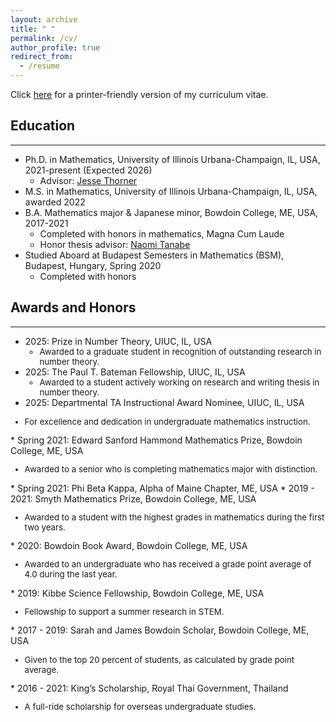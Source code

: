 ```yaml
---
layout: archive
title: " "
permalink: /cv/
author_profile: true
redirect_from:
  - /resume
---
```


Click [here](http://ploynawapan.github.io/files/Updated_Curriculum_Vitae.pdf) for a printer-friendly version of my curriculum vitae. 

Education
------
---
* Ph.D. in Mathematics, University of Illinois Urbana-Champaign, IL, USA, 2021-present (Expected 2026)
  * Advisor: [Jesse Thorner](https://sites.google.com/view/jessethorner)
* M.S. in Mathematics, University of Illinois Urbana-Champaign, IL, USA, awarded 2022
* B.A. Mathematics major & Japanese minor, Bowdoin College, ME, USA, 2017-2021
  * Completed with honors in mathematics, Magna Cum Laude <!--GPA: 3.93 -->
  * Honor thesis advisor: [Naomi Tanabe](https://tildesites.bowdoin.edu/~ntanabe/)
* Studied Aboard at Budapest Semesters in Mathematics (BSM), Budapest, Hungary, Spring 2020
  * Completed with honors  <!--GPA: 3.92 -->
    

<!-- Publications & preprints
------
1. Effective correlation and decorrelation for newforms, and weak subconvexity for $L$-functions. (With an appendix by Jesse Thorner) [(arXiv)](http://arxiv.org/abs/2405.05249)
2. An Alternative Approach to Computing $\beta(2k + 1)$. (With N. Tanabe) Integers 23 (2023). [(pdf)](http://math.colgate.edu/~integers/x72/x72.pdf) & [journal's site)](http://math.colgate.edu/~integers/vol23.html) 
3. Walking to Infinity on the Fibonacci Sequence. (With S. Miller, F. Peng, T. Popescu) Fibonacci Quart. 60 (2022), no. 5, pp. 293-299. [(pdf)](https://www.fq.math.ca/Papers1/60-5/miller2.pdf) & [journal's site)](https://www.fq.math.ca/60-5.html) 
4. Modeling Random Walks to Infinity on Primes in $\mathbb{Z}[\sqrt{2}]$.  (With B. Li, S. Miller, D. Sarnecki, T. Popescu)
J. Integer Seq. 25 (2022), 21 pp. [(pdf)](http://ploynawapan.github.io/files/miller11.pdf)  & [journal's site)](https://cs.uwaterloo.ca/journals/JIS/vol25.html) 
5. Walking to Infinity Along Some Number Theory Sequences. (With Steven J. Miller, Fei Peng, Tudor Popescu, Joshua Siktar, and the Polymath REU program) arXiv preprint, arXiv:2010.14932. [(arXiv)](https://arxiv.org/abs/2010.14932)
   
---
-->
<!--
Talks
------
_Holomorphic quantum unique ergodicity & weak subconvexity for $L$-functions_ 
  * Shandong University Number Theory Seminar (June 2024)(Remote)
  * Stanford Univeristy Graduate Student Number Theory Seminar (Apr 2024)(Remote)
  * UIUC Number Theory Seminar (Mar 2024)
  * UIUC Graduate Student Number Theory Seminar (Mar 2024 & Nov 2023)
  * The 20th International Conference on Fibonacci Numbers and Their Applications, University of Sarajevo (Jul 2022)(Remote)
  * Honors Thesis, Bowdoin College Department of Mathematics (May 2021) (Remote)
  * The PAlmetto Joint Arithmetic, Modularity, and Analysis Series (Sep 2020)(Remote)
  * Bowdoin College President's Summer Research Symposium (Oct 2019) (poster) 
<!--* _Introduction to Holomorphic quantum unique ergodicity_ -->
  
<!--* _Walking to Infinity on the Fibonacci Sequence_ -->

<!--* _On the Dirichlet $L$-functions and the $L$-functions of Modular Forms_-->

<!--* _Walking to Infinity Along Some Number Theory Sequences_ -->

<!--* _An Alternative Approach to Computing  $\beta(2k+1)$_ --> 


<!--* Fall 2020/Spring 2021: <span style="color: brown;">Honors thesis</span> in mathematics at Bowdoin College
  * Project: ''On the Dirichlet \\(L\\)-functions and the \\(L\\)-functions of Modular Forms.''
  * Supervisor: Professor Naomi Tanabe, Ph.D. 

* Summer 2020: <span style="color: brown;">The Polymath REU program</span>
  * Projects: ''Walking to Infinity Along Some Number Theory Sequences," "Modeling Random Walks to Infinity on Primes in \\(\mathbb{Z}[\sqrt{2}]\\)'' & "Walking to Infinity On the Fibonacci Sequence" 
  * Supervisor: Professor Steven J.  Miller, Ph.D., Williams College

* Summer 2019: <span style="color: brown;">Summer Research</span> at Bowdoin College
  * Project: ''An Alternative Approach to Computing \\(\beta(2k+1)\\).''
  * Supervisor: Professor Naomi Tanabe, Ph.D., Bowdoin College -->

<!--* Teaching
------
  
* <span style="color: brown;">Graduate Teaching Assistant</span>, University of Illinois Urbana-Champaign
  * Summer 2024: MATH 257 Linear Algebra with Computational Applications
  * Spring 2024: MATH 220 Calculus, Differential Calculus (Head TA) $*$
  * Fall 2023: MATH 221 Calculus I, Differential Calculus $*$
  * Spring 2023: MATH 220 Calculus, Differential Calculus (Head TA) $*$
  * Fall 2022: MATH 220 Calculus, Differential Calculus $*$
  * Spring 2022: MATH 220 Calculus, Differential Calculus $*$
  * Fall 2021: MATH 231 Calculus II, Integral Calculus
  
$*$ = ranked as an excellent teacher by students.

* Summer 2022, 2017, 2016: <span style="color: brown;">Invited Speaker</span>, Benchama Maharat School 
  * Invited to give mathematics lectures to prepare over 200 middle/highschool students for the first regional round towards Thailand Mathematical Olympiad.
  
* Summer 2020: <span style="color: brown;">Polymath REU Teaching Assistant</span>
  * Organized weekly activities and logistics; coordinated with the mentor; guided students throughout the project.
  
* 2018-2019: <span style="color: brown;">Quantitative Reasoning Tutor & Undergraduate Mathematics Grader</span>, Bowdoin College
  * Tutored during Students’ of Color study night; helped with courses such as mathematical reasoning, linear algebra, and calculus.
  * <span style="color: brown;"> Undergraduate Mathematics Grader</span> for the following courses:
    * Fall 2018, Spring 2019: MATH 2020 Mathematical Reasoning
    * Fall 2019: MATH 2303 Functions of Complex Variables
    * Fall 2019: MATH 2602 Introduction to Group Theory

* Winter 2018, 2019: <span style="color: brown;">College Application Reader</span>, SIT Graduate institution, VA, USA
  * Worked with a program funded by the Thai Government, facilitated Thai students through American college application system.

* Summer 2018:  <span style="color: brown;">Mathematics Teaching Assistant</span>,Brewster Academy, NH, USA
  * Worked with a program funded by the Thai Government; facilitated SAT preparation class; organized activities for students.

--- 
-->

Awards and Honors 
------
---
* 2025: Prize in Number Theory, UIUC, IL, USA
  <ul style="font-size: 0.95em;">
    <li>Awarded to a graduate student in recognition of outstanding research in number theory.</li>
   </ul>
* 2025: The Paul T. Bateman Fellowship, UIUC, IL, USA
  <ul style="font-size: 0.95em;">
    <li>Awarded to a student actively working on research and writing thesis in number theory.</li>
   </ul>
* 2025: Departmental TA Instructional Award Nominee, UIUC, IL, USA
 <ul style="font-size: 0.95em;">
    <li>For excellence and dedication in undergraduate mathematics instruction.</li>
   </ul> 
* Spring 2021: Edward Sanford Hammond Mathematics Prize, Bowdoin College, ME, USA
   <ul style="font-size: 0.95em;">
     <li>Awarded to a senior who is completing mathematics major with distinction.</li>
    </ul>
* Spring 2021: Phi Beta Kappa, Alpha of Maine Chapter, ME, USA
* 2019 - 2021: Smyth Mathematics Prize, Bowdoin College, ME, USA 
   <ul style="font-size: 0.95em;">
     <li>Awarded to a student with the highest grades in mathematics during the first two years.</li>
    </ul>
* 2020: Bowdoin Book Award, Bowdoin College, ME, USA 
  <ul style="font-size: 0.95em;">
     <li>Awarded to an undergraduate who has received a grade point average of 4.0 during the last year.</li>
    </ul>
* 2019: Kibbe Science Fellowship, Bowdoin College, ME, USA
  <ul style="font-size: 0.95em;">
     <li>Fellowship to support a summer research in STEM.</li>
    </ul>
* 2017 - 2019: Sarah and James Bowdoin Scholar, Bowdoin College, ME, USA 
   <ul style="font-size: 0.95em;">
     <li>Given to the top 20 percent of students, as calculated by grade point average.</li>
    </ul>
* 2016 - 2021: King’s Scholarship, Royal Thai Government, Thailand
  <ul style="font-size: 0.95em;">
     <li>A full-ride scholarship for overseas undergraduate studies.</li>
    </ul>
    
    


 
<!--Skills
------
* Programming: Python, Java, C
* Languages: Thai (Native); English (Bilingual proficiency); Japanese (Limited working proficiency)
  
---  
-->
  
<!--Voluteer Experiences
------
* 2017-2019: <span style="color: brown;">Common Good Day</span>, McKeen Center, Bowdoin College
  * Participated and led a group on the Bowdoin Common Good Day; distributed food at Brunswick's Mid Coast Hunger Prevention Program; cleaned up Portland's Ronald McDonald house and Grow to Give farm.
* Spring 2018: <span style="color: brown;">Hunger and Homelessness in Maine</span>, McKeen Center, Bowdoin College
  * Participated in Alternative Spring Break program to help distribute food and clean up shelters in Portland and discuss the root of hunger and homelessness.-->
